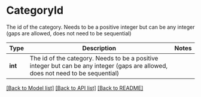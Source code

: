 # CategoryId

The id of the category. Needs to be a positive integer but can be any integer (gaps are allowed, does not need to be sequential)

Type | Description | Notes
------------- | ------------- | -------------
**int** | The id of the category. Needs to be a positive integer but can be any integer (gaps are allowed, does not need to be sequential) | 

[[Back to Model list]](../README.md#documentation-for-models) [[Back to API list]](../README.md#documentation-for-api-endpoints) [[Back to README]](../README.md)

